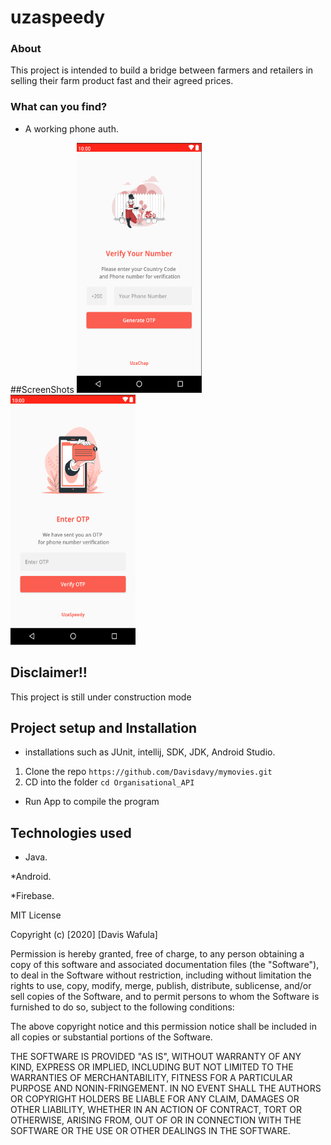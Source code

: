 # uzaspeedy
### About
 This project is intended to build a bridge between farmers and retailers in selling their farm product fast and their agreed prices.

### What can you find?
 - A working phone auth.

##ScreenShots
<img src="./app/src/main/res/drawable/login.png" width="200" height="400">                             <img src="./app/src/main/res/drawable/otp.png" width="200" height="400">

## Disclaimer!!
This project is still under construction mode

## Project setup and Installation
* installations such as JUnit, intellij, SDK, JDK, Android Studio.

1. Clone the repo `https://github.com/Davisdavy/mymovies.git`
2. CD into the folder `cd Organisational_API`

* Run App to compile the program

## Technologies used
* Java.

*Android.

*Firebase.

MIT License

Copyright (c) [2020] [Davis Wafula]

Permission is hereby granted, free of charge, to any person obtaining a copy
of this software and associated documentation files (the "Software"), to deal
in the Software without restriction, including without limitation the rights
to use, copy, modify, merge, publish, distribute, sublicense, and/or sell
copies of the Software, and to permit persons to whom the Software is
furnished to do so, subject to the following conditions:

The above copyright notice and this permission notice shall be included in all
copies or substantial portions of the Software.

THE SOFTWARE IS PROVIDED "AS IS", WITHOUT WARRANTY OF ANY KIND, EXPRESS OR
IMPLIED, INCLUDING BUT NOT LIMITED TO THE WARRANTIES OF MERCHANTABILITY,
FITNESS FOR A PARTICULAR PURPOSE AND NONIN-FRINGEMENT. IN NO EVENT SHALL THE
AUTHORS OR COPYRIGHT HOLDERS BE LIABLE FOR ANY CLAIM, DAMAGES OR OTHER
LIABILITY, WHETHER IN AN ACTION OF CONTRACT, TORT OR OTHERWISE, ARISING FROM,
OUT OF OR IN CONNECTION WITH THE SOFTWARE OR THE USE OR OTHER DEALINGS IN THE
SOFTWARE.
